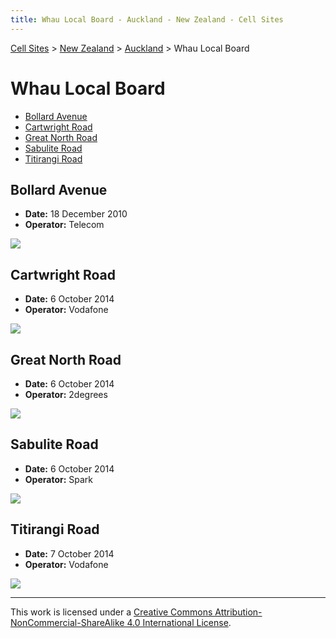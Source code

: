 ```yaml
---
title: Whau Local Board - Auckland - New Zealand - Cell Sites
---
```


[Cell Sites](../../../) > [New Zealand](../../) > [Auckland](../) > Whau Local Board

# Whau Local Board

* [Bollard Avenue](#bollard-avenue)
* [Cartwright Road](#cartwright-road)
* [Great North Road](#great-north-road)
* [Sabulite Road](#sabulite-road)
* [Titirangi Road](#titirangi-road)

## Bollard Avenue

* **Date:** 18 December 2010
* **Operator:** Telecom

![](https://f001.backblazeb2.com/file/CellSites/NZ/AUK/Whau/20101218-131611.jpg)

## Cartwright Road

* **Date:** 6 October 2014
* **Operator:** Vodafone

![](https://f001.backblazeb2.com/file/CellSites/NZ/AUK/Whau/20141006-164352.jpg)

## Great North Road

* **Date:** 6 October 2014
* **Operator:** 2degrees

![](https://f001.backblazeb2.com/file/CellSites/NZ/AUK/Whau/20141006-165236.jpg)

## Sabulite Road

* **Date:** 6 October 2014
* **Operator:** Spark

![](https://f001.backblazeb2.com/file/CellSites/NZ/AUK/Whau/20141006-170438.jpg)

## Titirangi Road

* **Date:** 7 October 2014
* **Operator:** Vodafone

![](https://f001.backblazeb2.com/file/CellSites/NZ/AUK/Whau/20141007-170808.jpg)

---

This work is licensed under a [Creative Commons Attribution-NonCommercial-ShareAlike 4.0 International License](http://creativecommons.org/licenses/by-nc-sa/4.0/).
